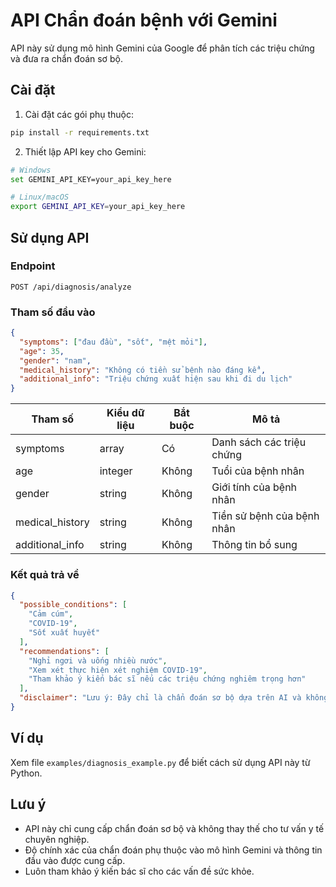 # API Chẩn đoán bệnh với Gemini

API này sử dụng mô hình Gemini của Google để phân tích các triệu chứng và đưa ra chẩn đoán sơ bộ.

## Cài đặt

1. Cài đặt các gói phụ thuộc:
```bash
pip install -r requirements.txt
```

2. Thiết lập API key cho Gemini:
```bash
# Windows
set GEMINI_API_KEY=your_api_key_here

# Linux/macOS
export GEMINI_API_KEY=your_api_key_here
```

## Sử dụng API

### Endpoint

```
POST /api/diagnosis/analyze
```

### Tham số đầu vào

```json
{
  "symptoms": ["đau đầu", "sốt", "mệt mỏi"],
  "age": 35,
  "gender": "nam",
  "medical_history": "Không có tiền sử bệnh nào đáng kể",
  "additional_info": "Triệu chứng xuất hiện sau khi đi du lịch"
}
```

| Tham số | Kiểu dữ liệu | Bắt buộc | Mô tả |
|---------|-------------|----------|-------|
| symptoms | array | Có | Danh sách các triệu chứng |
| age | integer | Không | Tuổi của bệnh nhân |
| gender | string | Không | Giới tính của bệnh nhân |
| medical_history | string | Không | Tiền sử bệnh của bệnh nhân |
| additional_info | string | Không | Thông tin bổ sung |

### Kết quả trả về

```json
{
  "possible_conditions": [
    "Cảm cúm",
    "COVID-19",
    "Sốt xuất huyết"
  ],
  "recommendations": [
    "Nghỉ ngơi và uống nhiều nước",
    "Xem xét thực hiện xét nghiệm COVID-19",
    "Tham khảo ý kiến bác sĩ nếu các triệu chứng nghiêm trọng hơn"
  ],
  "disclaimer": "Lưu ý: Đây chỉ là chẩn đoán sơ bộ dựa trên AI và không thay thế cho tư vấn y tế chuyên nghiệp. Vui lòng tham khảo ý kiến bác sĩ."
}
```

## Ví dụ

Xem file `examples/diagnosis_example.py` để biết cách sử dụng API này từ Python.

## Lưu ý

- API này chỉ cung cấp chẩn đoán sơ bộ và không thay thế cho tư vấn y tế chuyên nghiệp.
- Độ chính xác của chẩn đoán phụ thuộc vào mô hình Gemini và thông tin đầu vào được cung cấp.
- Luôn tham khảo ý kiến bác sĩ cho các vấn đề sức khỏe. 